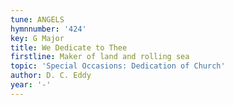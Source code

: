 ```yaml
---
tune: ANGELS
hymnnumber: '424'
key: G Major
title: We Dedicate to Thee
firstline: Maker of land and rolling sea
topic: 'Special Occasions: Dedication of Church'
author: D. C. Eddy
year: '-'
---
```

